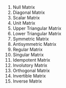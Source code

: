 1. Null Matrix
2. Diagonal Matrix
3. Scalar Matrix
4. Unit Matrix
5. Upper Triangular Matrix
6. Lower Triangular Matrix
7. Symmetric Matrix
8. Antisymmetric Matrix
9. Regular Matrix
10. Singular Matrix
11. Idempotent Matrix
12. Involutory Matrix
13. Orthogonal Matrix
14. Invertible Matrix
15. Inverse Matrix